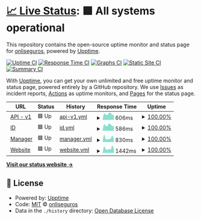 # [📈 Live Status](https://status.onli.com.br): <!--live status--> **🟩 All systems operational**

This repository contains the open-source uptime monitor and status page for [onliseguros](https://www.onli.com.br), powered by [Upptime](https://github.com/upptime/upptime).

[![Uptime CI](https://github.com/onliseguros/status/workflows/Uptime%20CI/badge.svg)](https://github.com/onliseguros/status/actions?query=workflow%3A%22Uptime+CI%22)
[![Response Time CI](https://github.com/onliseguros/status/workflows/Response%20Time%20CI/badge.svg)](https://github.com/onliseguros/status/actions?query=workflow%3A%22Response+Time+CI%22)
[![Graphs CI](https://github.com/onliseguros/status/workflows/Graphs%20CI/badge.svg)](https://github.com/onliseguros/status/actions?query=workflow%3A%22Graphs+CI%22)
[![Static Site CI](https://github.com/onliseguros/status/workflows/Static%20Site%20CI/badge.svg)](https://github.com/onliseguros/status/actions?query=workflow%3A%22Static+Site+CI%22)
[![Summary CI](https://github.com/onliseguros/status/workflows/Summary%20CI/badge.svg)](https://github.com/onliseguros/status/actions?query=workflow%3A%22Summary+CI%22)

With [Upptime](https://upptime.js.org), you can get your own unlimited and free uptime monitor and status page, powered entirely by a GitHub repository. We use [Issues](https://github.com/onliseguros/status/issues) as incident reports, [Actions](https://github.com/onliseguros/status/actions) as uptime monitors, and [Pages](https://status.onli.com.br) for the status page.

<!--start: status pages-->
<!-- This summary is generated by Upptime (https://github.com/upptime/upptime) -->
<!-- Do not edit this manually, your changes will be overwritten -->
<!-- prettier-ignore -->
| URL | Status | History | Response Time | Uptime |
| --- | ------ | ------- | ------------- | ------ |
| <img alt="" src="https://icons.duckduckgo.com/ip3/api.onli.com.br.ico" height="13"> [API - v1](https://api.onli.com.br/v1) | 🟩 Up | [api-v1.yml](https://github.com/onliseguros/status/commits/HEAD/history/api-v1.yml) | <details><summary><img alt="Response time graph" src="./graphs/api-v1/response-time-week.png" height="20"> 606ms</summary><br><a href="https://status.onli.com.br/history/api-v1"><img alt="Response time 598" src="https://img.shields.io/endpoint?url=https%3A%2F%2Fraw.githubusercontent.com%2Fonliseguros%2Fstatus%2FHEAD%2Fapi%2Fapi-v1%2Fresponse-time.json"></a><br><a href="https://status.onli.com.br/history/api-v1"><img alt="24-hour response time 544" src="https://img.shields.io/endpoint?url=https%3A%2F%2Fraw.githubusercontent.com%2Fonliseguros%2Fstatus%2FHEAD%2Fapi%2Fapi-v1%2Fresponse-time-day.json"></a><br><a href="https://status.onli.com.br/history/api-v1"><img alt="7-day response time 606" src="https://img.shields.io/endpoint?url=https%3A%2F%2Fraw.githubusercontent.com%2Fonliseguros%2Fstatus%2FHEAD%2Fapi%2Fapi-v1%2Fresponse-time-week.json"></a><br><a href="https://status.onli.com.br/history/api-v1"><img alt="30-day response time 676" src="https://img.shields.io/endpoint?url=https%3A%2F%2Fraw.githubusercontent.com%2Fonliseguros%2Fstatus%2FHEAD%2Fapi%2Fapi-v1%2Fresponse-time-month.json"></a><br><a href="https://status.onli.com.br/history/api-v1"><img alt="1-year response time 602" src="https://img.shields.io/endpoint?url=https%3A%2F%2Fraw.githubusercontent.com%2Fonliseguros%2Fstatus%2FHEAD%2Fapi%2Fapi-v1%2Fresponse-time-year.json"></a></details> | <details><summary><a href="https://status.onli.com.br/history/api-v1">100.00%</a></summary><a href="https://status.onli.com.br/history/api-v1"><img alt="All-time uptime 99.91%" src="https://img.shields.io/endpoint?url=https%3A%2F%2Fraw.githubusercontent.com%2Fonliseguros%2Fstatus%2FHEAD%2Fapi%2Fapi-v1%2Fuptime.json"></a><br><a href="https://status.onli.com.br/history/api-v1"><img alt="24-hour uptime 100.00%" src="https://img.shields.io/endpoint?url=https%3A%2F%2Fraw.githubusercontent.com%2Fonliseguros%2Fstatus%2FHEAD%2Fapi%2Fapi-v1%2Fuptime-day.json"></a><br><a href="https://status.onli.com.br/history/api-v1"><img alt="7-day uptime 100.00%" src="https://img.shields.io/endpoint?url=https%3A%2F%2Fraw.githubusercontent.com%2Fonliseguros%2Fstatus%2FHEAD%2Fapi%2Fapi-v1%2Fuptime-week.json"></a><br><a href="https://status.onli.com.br/history/api-v1"><img alt="30-day uptime 100.00%" src="https://img.shields.io/endpoint?url=https%3A%2F%2Fraw.githubusercontent.com%2Fonliseguros%2Fstatus%2FHEAD%2Fapi%2Fapi-v1%2Fuptime-month.json"></a><br><a href="https://status.onli.com.br/history/api-v1"><img alt="1-year uptime 99.89%" src="https://img.shields.io/endpoint?url=https%3A%2F%2Fraw.githubusercontent.com%2Fonliseguros%2Fstatus%2FHEAD%2Fapi%2Fapi-v1%2Fuptime-year.json"></a></details>
| <img alt="" src="https://icons.duckduckgo.com/ip3/id.onli.com.br.ico" height="13"> [ID](https://id.onli.com.br) | 🟩 Up | [id.yml](https://github.com/onliseguros/status/commits/HEAD/history/id.yml) | <details><summary><img alt="Response time graph" src="./graphs/id/response-time-week.png" height="20"> 586ms</summary><br><a href="https://status.onli.com.br/history/id"><img alt="Response time 602" src="https://img.shields.io/endpoint?url=https%3A%2F%2Fraw.githubusercontent.com%2Fonliseguros%2Fstatus%2FHEAD%2Fapi%2Fid%2Fresponse-time.json"></a><br><a href="https://status.onli.com.br/history/id"><img alt="24-hour response time 517" src="https://img.shields.io/endpoint?url=https%3A%2F%2Fraw.githubusercontent.com%2Fonliseguros%2Fstatus%2FHEAD%2Fapi%2Fid%2Fresponse-time-day.json"></a><br><a href="https://status.onli.com.br/history/id"><img alt="7-day response time 586" src="https://img.shields.io/endpoint?url=https%3A%2F%2Fraw.githubusercontent.com%2Fonliseguros%2Fstatus%2FHEAD%2Fapi%2Fid%2Fresponse-time-week.json"></a><br><a href="https://status.onli.com.br/history/id"><img alt="30-day response time 728" src="https://img.shields.io/endpoint?url=https%3A%2F%2Fraw.githubusercontent.com%2Fonliseguros%2Fstatus%2FHEAD%2Fapi%2Fid%2Fresponse-time-month.json"></a><br><a href="https://status.onli.com.br/history/id"><img alt="1-year response time 609" src="https://img.shields.io/endpoint?url=https%3A%2F%2Fraw.githubusercontent.com%2Fonliseguros%2Fstatus%2FHEAD%2Fapi%2Fid%2Fresponse-time-year.json"></a></details> | <details><summary><a href="https://status.onli.com.br/history/id">100.00%</a></summary><a href="https://status.onli.com.br/history/id"><img alt="All-time uptime 99.91%" src="https://img.shields.io/endpoint?url=https%3A%2F%2Fraw.githubusercontent.com%2Fonliseguros%2Fstatus%2FHEAD%2Fapi%2Fid%2Fuptime.json"></a><br><a href="https://status.onli.com.br/history/id"><img alt="24-hour uptime 100.00%" src="https://img.shields.io/endpoint?url=https%3A%2F%2Fraw.githubusercontent.com%2Fonliseguros%2Fstatus%2FHEAD%2Fapi%2Fid%2Fuptime-day.json"></a><br><a href="https://status.onli.com.br/history/id"><img alt="7-day uptime 100.00%" src="https://img.shields.io/endpoint?url=https%3A%2F%2Fraw.githubusercontent.com%2Fonliseguros%2Fstatus%2FHEAD%2Fapi%2Fid%2Fuptime-week.json"></a><br><a href="https://status.onli.com.br/history/id"><img alt="30-day uptime 100.00%" src="https://img.shields.io/endpoint?url=https%3A%2F%2Fraw.githubusercontent.com%2Fonliseguros%2Fstatus%2FHEAD%2Fapi%2Fid%2Fuptime-month.json"></a><br><a href="https://status.onli.com.br/history/id"><img alt="1-year uptime 99.90%" src="https://img.shields.io/endpoint?url=https%3A%2F%2Fraw.githubusercontent.com%2Fonliseguros%2Fstatus%2FHEAD%2Fapi%2Fid%2Fuptime-year.json"></a></details>
| <img alt="" src="https://icons.duckduckgo.com/ip3/manager.onli.com.br.ico" height="13"> [Manager](https://manager.onli.com.br) | 🟩 Up | [manager.yml](https://github.com/onliseguros/status/commits/HEAD/history/manager.yml) | <details><summary><img alt="Response time graph" src="./graphs/manager/response-time-week.png" height="20"> 830ms</summary><br><a href="https://status.onli.com.br/history/manager"><img alt="Response time 579" src="https://img.shields.io/endpoint?url=https%3A%2F%2Fraw.githubusercontent.com%2Fonliseguros%2Fstatus%2FHEAD%2Fapi%2Fmanager%2Fresponse-time.json"></a><br><a href="https://status.onli.com.br/history/manager"><img alt="24-hour response time 521" src="https://img.shields.io/endpoint?url=https%3A%2F%2Fraw.githubusercontent.com%2Fonliseguros%2Fstatus%2FHEAD%2Fapi%2Fmanager%2Fresponse-time-day.json"></a><br><a href="https://status.onli.com.br/history/manager"><img alt="7-day response time 830" src="https://img.shields.io/endpoint?url=https%3A%2F%2Fraw.githubusercontent.com%2Fonliseguros%2Fstatus%2FHEAD%2Fapi%2Fmanager%2Fresponse-time-week.json"></a><br><a href="https://status.onli.com.br/history/manager"><img alt="30-day response time 741" src="https://img.shields.io/endpoint?url=https%3A%2F%2Fraw.githubusercontent.com%2Fonliseguros%2Fstatus%2FHEAD%2Fapi%2Fmanager%2Fresponse-time-month.json"></a><br><a href="https://status.onli.com.br/history/manager"><img alt="1-year response time 586" src="https://img.shields.io/endpoint?url=https%3A%2F%2Fraw.githubusercontent.com%2Fonliseguros%2Fstatus%2FHEAD%2Fapi%2Fmanager%2Fresponse-time-year.json"></a></details> | <details><summary><a href="https://status.onli.com.br/history/manager">100.00%</a></summary><a href="https://status.onli.com.br/history/manager"><img alt="All-time uptime 99.91%" src="https://img.shields.io/endpoint?url=https%3A%2F%2Fraw.githubusercontent.com%2Fonliseguros%2Fstatus%2FHEAD%2Fapi%2Fmanager%2Fuptime.json"></a><br><a href="https://status.onli.com.br/history/manager"><img alt="24-hour uptime 100.00%" src="https://img.shields.io/endpoint?url=https%3A%2F%2Fraw.githubusercontent.com%2Fonliseguros%2Fstatus%2FHEAD%2Fapi%2Fmanager%2Fuptime-day.json"></a><br><a href="https://status.onli.com.br/history/manager"><img alt="7-day uptime 100.00%" src="https://img.shields.io/endpoint?url=https%3A%2F%2Fraw.githubusercontent.com%2Fonliseguros%2Fstatus%2FHEAD%2Fapi%2Fmanager%2Fuptime-week.json"></a><br><a href="https://status.onli.com.br/history/manager"><img alt="30-day uptime 100.00%" src="https://img.shields.io/endpoint?url=https%3A%2F%2Fraw.githubusercontent.com%2Fonliseguros%2Fstatus%2FHEAD%2Fapi%2Fmanager%2Fuptime-month.json"></a><br><a href="https://status.onli.com.br/history/manager"><img alt="1-year uptime 99.89%" src="https://img.shields.io/endpoint?url=https%3A%2F%2Fraw.githubusercontent.com%2Fonliseguros%2Fstatus%2FHEAD%2Fapi%2Fmanager%2Fuptime-year.json"></a></details>
| <img alt="" src="https://icons.duckduckgo.com/ip3/www.onli.com.br.ico" height="13"> [Website](https://www.onli.com.br) | 🟩 Up | [website.yml](https://github.com/onliseguros/status/commits/HEAD/history/website.yml) | <details><summary><img alt="Response time graph" src="./graphs/website/response-time-week.png" height="20"> 1442ms</summary><br><a href="https://status.onli.com.br/history/website"><img alt="Response time 2222" src="https://img.shields.io/endpoint?url=https%3A%2F%2Fraw.githubusercontent.com%2Fonliseguros%2Fstatus%2FHEAD%2Fapi%2Fwebsite%2Fresponse-time.json"></a><br><a href="https://status.onli.com.br/history/website"><img alt="24-hour response time 1073" src="https://img.shields.io/endpoint?url=https%3A%2F%2Fraw.githubusercontent.com%2Fonliseguros%2Fstatus%2FHEAD%2Fapi%2Fwebsite%2Fresponse-time-day.json"></a><br><a href="https://status.onli.com.br/history/website"><img alt="7-day response time 1442" src="https://img.shields.io/endpoint?url=https%3A%2F%2Fraw.githubusercontent.com%2Fonliseguros%2Fstatus%2FHEAD%2Fapi%2Fwebsite%2Fresponse-time-week.json"></a><br><a href="https://status.onli.com.br/history/website"><img alt="30-day response time 1623" src="https://img.shields.io/endpoint?url=https%3A%2F%2Fraw.githubusercontent.com%2Fonliseguros%2Fstatus%2FHEAD%2Fapi%2Fwebsite%2Fresponse-time-month.json"></a><br><a href="https://status.onli.com.br/history/website"><img alt="1-year response time 2516" src="https://img.shields.io/endpoint?url=https%3A%2F%2Fraw.githubusercontent.com%2Fonliseguros%2Fstatus%2FHEAD%2Fapi%2Fwebsite%2Fresponse-time-year.json"></a></details> | <details><summary><a href="https://status.onli.com.br/history/website">100.00%</a></summary><a href="https://status.onli.com.br/history/website"><img alt="All-time uptime 99.90%" src="https://img.shields.io/endpoint?url=https%3A%2F%2Fraw.githubusercontent.com%2Fonliseguros%2Fstatus%2FHEAD%2Fapi%2Fwebsite%2Fuptime.json"></a><br><a href="https://status.onli.com.br/history/website"><img alt="24-hour uptime 100.00%" src="https://img.shields.io/endpoint?url=https%3A%2F%2Fraw.githubusercontent.com%2Fonliseguros%2Fstatus%2FHEAD%2Fapi%2Fwebsite%2Fuptime-day.json"></a><br><a href="https://status.onli.com.br/history/website"><img alt="7-day uptime 100.00%" src="https://img.shields.io/endpoint?url=https%3A%2F%2Fraw.githubusercontent.com%2Fonliseguros%2Fstatus%2FHEAD%2Fapi%2Fwebsite%2Fuptime-week.json"></a><br><a href="https://status.onli.com.br/history/website"><img alt="30-day uptime 100.00%" src="https://img.shields.io/endpoint?url=https%3A%2F%2Fraw.githubusercontent.com%2Fonliseguros%2Fstatus%2FHEAD%2Fapi%2Fwebsite%2Fuptime-month.json"></a><br><a href="https://status.onli.com.br/history/website"><img alt="1-year uptime 99.89%" src="https://img.shields.io/endpoint?url=https%3A%2F%2Fraw.githubusercontent.com%2Fonliseguros%2Fstatus%2FHEAD%2Fapi%2Fwebsite%2Fuptime-year.json"></a></details>

<!--end: status pages-->

[**Visit our status website →**](https://status.onli.com.br)

## 📄 License

- Powered by: [Upptime](https://github.com/upptime/upptime)
- Code: [MIT](./LICENSE) © [onliseguros](https://www.onli.com.br)
- Data in the `./history` directory: [Open Database License](https://opendatacommons.org/licenses/odbl/1-0/)
